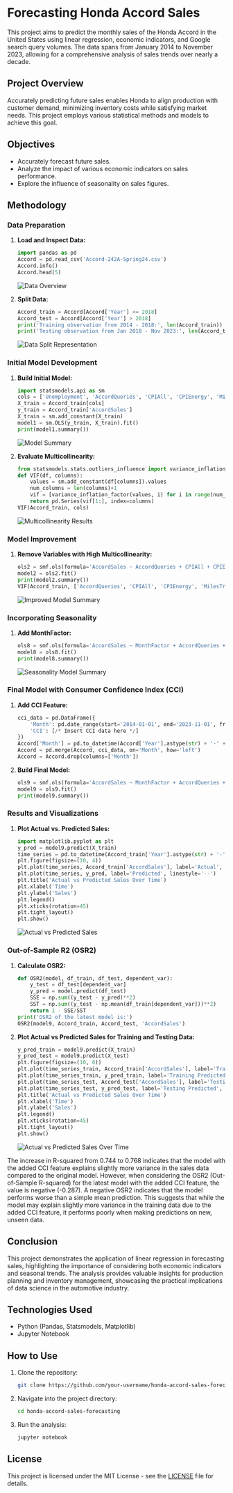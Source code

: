 # Forecasting Honda Accord Sales

This project aims to predict the monthly sales of the Honda Accord in the United States using linear regression, economic indicators, and Google search query volumes. The data spans from January 2014 to November 2023, allowing for a comprehensive analysis of sales trends over nearly a decade.

## Project Overview

Accurately predicting future sales enables Honda to align production with customer demand, minimizing inventory costs while satisfying market needs. This project employs various statistical methods and models to achieve this goal.

## Objectives

- Accurately forecast future sales.
- Analyze the impact of various economic indicators on sales performance.
- Explore the influence of seasonality on sales figures.

## Methodology

### Data Preparation

1. **Load and Inspect Data:**
    ```python
    import pandas as pd
    Accord = pd.read_csv('Accord-242A-Spring24.csv')
    Accord.info()
    Accord.head(5)
    ```
    ![Data Overview](images/data_overview.png) <!-- Replace with actual path to your image -->

2. **Split Data:**
    ```python
    Accord_train = Accord[Accord['Year'] <= 2018]
    Accord_test = Accord[Accord['Year'] > 2018]
    print('Training observation from 2014 - 2018:', len(Accord_train))
    print('Testing observation from Jan 2018 - Nov 2023:', len(Accord_test))
    ```
    ![Data Split Representation](images/data_split.png) <!-- Replace with actual path to your image -->
   
### Initial Model Development

1. **Build Initial Model:**
    ```python
    import statsmodels.api as sm
    cols = ['Unemployment', 'AccordQueries', 'CPIAll', 'CPIEnergy', 'MilesTraveled']
    X_train = Accord_train[cols]
    y_train = Accord_train['AccordSales']
    X_train = sm.add_constant(X_train)
    model1 = sm.OLS(y_train, X_train).fit()
    print(model1.summary())
    ```
    ![Model Summary](images/model_summary.png) <!-- Replace with actual path to your image -->

2. **Evaluate Multicollinearity:**
    ```python
    from statsmodels.stats.outliers_influence import variance_inflation_factor
    def VIF(df, columns):
        values = sm.add_constant(df[columns]).values
        num_columns = len(columns)+1
        vif = [variance_inflation_factor(values, i) for i in range(num_columns)]
        return pd.Series(vif[1:], index=columns)
    VIF(Accord_train, cols)
    ```
    ![Multicollinearity Results](images/model_multicollinearity.png) <!-- Replace with actual path to your image -->
   
### Model Improvement

1. **Remove Variables with High Multicollinearity:**
    ```python
    ols2 = smf.ols(formula='AccordSales ~ AccordQueries + CPIAll + CPIEnergy + MilesTraveled', data=Accord_train)
    model2 = ols2.fit()
    print(model2.summary())
    VIF(Accord_train, ['AccordQueries', 'CPIAll', 'CPIEnergy', 'MilesTraveled'])
    ```
    ![Improved Model Summary](images/improved_model_summary.png) <!-- Replace with actual path to your image -->

### Incorporating Seasonality

1. **Add MonthFactor:**
    ```python
    ols8 = smf.ols(formula='AccordSales ~ MonthFactor + AccordQueries + CPIAll + CPIEnergy', data=Accord_train)
    model8 = ols8.fit()
    print(model8.summary())
    ```
    ![Seasonality Model Summary](images/seasonality_model_summary.png) <!-- Replace with actual path to your image -->

### Final Model with Consumer Confidence Index (CCI)

1. **Add CCI Feature:**
    ```python
    cci_data = pd.DataFrame({
        'Month': pd.date_range(start='2014-01-01', end='2023-11-01', freq='MS'),
        'CCI': [/* Insert CCI data here */]
    })
    Accord['Month'] = pd.to_datetime(Accord['Year'].astype(str) + '-' + Accord['MonthNumeric'].astype(str))
    Accord = pd.merge(Accord, cci_data, on='Month', how='left')
    Accord = Accord.drop(columns=['Month'])
    ```

2. **Build Final Model:**
    ```python
    ols9 = smf.ols(formula='AccordSales ~ MonthFactor + AccordQueries + CPIAll + CPIEnergy + CCI', data=Accord_train)
    model9 = ols9.fit()
    print(model9.summary())
    ```

### Results and Visualizations

1. **Plot Actual vs. Predicted Sales:**
    ```python
    import matplotlib.pyplot as plt
    y_pred = model9.predict(X_train)
    time_series = pd.to_datetime(Accord_train['Year'].astype(str) + '-' + Accord_train['MonthNumeric'].astype(str))
    plt.figure(figsize=(10, 4))
    plt.plot(time_series, Accord_train['AccordSales'], label='Actual', marker='o')
    plt.plot(time_series, y_pred, label='Predicted', linestyle='--')
    plt.title('Actual vs Predicted Sales Over Time')
    plt.xlabel('Time')
    plt.ylabel('Sales')
    plt.legend()
    plt.xticks(rotation=45)
    plt.tight_layout()
    plt.show()
    ```
    ![Actual vs Predicted Sales](images/actual_vs_predicted.png) <!-- Replace with actual path to your image -->

### Out-of-Sample R2 (OSR2)

1. **Calculate OSR2:**
    ```python
    def OSR2(model, df_train, df_test, dependent_var):
        y_test = df_test[dependent_var]
        y_pred = model.predict(df_test)
        SSE = np.sum((y_test - y_pred)**2)
        SST = np.sum((y_test - np.mean(df_train[dependent_var]))**2)
        return 1 - SSE/SST
    print('OSR2 of the latest model is:')
    OSR2(model9, Accord_train, Accord_test, 'AccordSales')
    ```

2. **Plot Actual vs Predicted Sales for Training and Testing Data:**
    ```python
    y_pred_train = model9.predict(X_train)
    y_pred_test = model9.predict(X_test)
    plt.figure(figsize=(10, 6))
    plt.plot(time_series_train, Accord_train['AccordSales'], label='Training Actual', marker='o')
    plt.plot(time_series_train, y_pred_train, label='Training Predicted', linestyle='--')
    plt.plot(time_series_test, Accord_test['AccordSales'], label='Testing Actual', marker='o', color='red')
    plt.plot(time_series_test, y_pred_test, label='Testing Predicted', linestyle='--', color='orange')
    plt.title('Actual vs Predicted Sales Over Time')
    plt.xlabel('Time')
    plt.ylabel('Sales')
    plt.legend()
    plt.xticks(rotation=45)
    plt.tight_layout()
    plt.show()
    ```
    ![Actual vs Predicted Sales Over Time](images/actual_vs_predicted_over_time_CII.png) <!-- Replace with actual path to your image -->

The increase in R-squared from 0.744 to 0.768 indicates that the model with the added CCI feature explains slightly more variance in the sales data compared to the original model.
However, when considering the OSR2 (Out-of-Sample R-squared) for the latest model with the added CCI feature, the value is negative (-0.287). A negative OSR2 indicates that the model performs worse than a simple mean prediction. This suggests that while the model may explain slightly more variance in the training data due to the added CCI feature, it performs poorly when making predictions on new, unseen data.

## Conclusion

This project demonstrates the application of linear regression in forecasting sales, highlighting the importance of considering both economic indicators and seasonal trends. The analysis provides valuable insights for production planning and inventory management, showcasing the practical implications of data science in the automotive industry.

## Technologies Used

- Python (Pandas, Statsmodels, Matplotlib)
- Jupyter Notebook

## How to Use

1. Clone the repository:
    ```bash
    git clone https://github.com/your-username/honda-accord-sales-forecasting.git
    ```
2. Navigate into the project directory:
    ```bash
    cd honda-accord-sales-forecasting
    ```
3. Run the analysis:
    ```bash
    jupyter notebook
    ```

## License

This project is licensed under the MIT License - see the [LICENSE](LICENSE) file for details.
